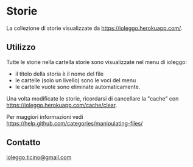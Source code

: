 Storie
======

La collezione di storie visualizzate da https://ioleggo.herokuapp.com/.

Utilizzo
--------
Tutte le storie nella cartella storie sono visualizzate nel menu di ioleggo:
   * il titolo della storia è il nome del file
   * le cartelle (solo un livello) sono le voci del menu
   * le cartelle vuote sono eliminate automaticamente.

Una volta modificate le storie, ricordarsi di cancellare la "cache" con https://ioleggo.herokuapp.com/cache/clear.

Per maggiori informazioni vedi https://help.github.com/categories/manipulating-files/

Contatto
--------
ioleggo.ticino@gmail.com
